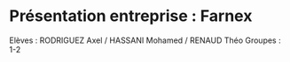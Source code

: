 # Présentation entreprise : Farnex
Elèves : RODRIGUEZ Axel / HASSANI Mohamed / RENAUD Théo
Groupes : 1-2
